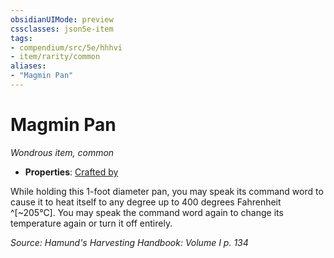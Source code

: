 ```yaml
---
obsidianUIMode: preview
cssclasses: json5e-item
tags:
- compendium/src/5e/hhhvi
- item/rarity/common
aliases: 
- "Magmin Pan"
---
```

# Magmin Pan
*Wondrous item, common*  

- **Properties**: [Crafted by](/compendium/rules/item-properties.md#Crafted%20by)

While holding this 1-foot diameter pan, you may speak its command word to cause it to heat itself to any degree up to 400 degrees Fahrenheit ^[~205°C]. You may speak the command word again to change its temperature again or turn it off entirely.

*Source: Hamund's Harvesting Handbook: Volume I p. 134*
